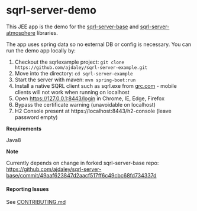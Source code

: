 <!--- http://dillinger.io/ --->
# sqrl-server-demo


This JEE app is the demo for the [sqrl-server-base](https://github.com/sqrlserverjava/sqrl-server-base)  and [sqrl-server-atmosphere](https://github.com/sqrlserverjava/sqrl-server-atmosphere) libraries.

The app uses spring data so no external DB or config is necessary.
You can run the demo app locally by:
1. Checkout the sqrlexample project:  `git clone https://github.com/ajdaley/sqrl-server-example.git`
1. Move into the directory: `cd sqrl-server-example`
1. Start the server with maven: `mvn spring-boot:run`
1. Install a native SQRL client such as sqrl.exe from [grc.com](https://www.grc.com/dev/sqrl.exe) - mobile clients will not work when running on localhost
1. Open https://127.0.0.1:8443/login in Chrome, IE, Edge, Firefox
1. Bypass the certificate warning (unavoidable on localhost)
1. H2 Console present at https://localhost:8443/h2-console (leave password empty)

**Requirements**

Java8

**Note**

Currently depends on change in forked sqrl-server-base repo: https://github.com/ajdaley/sqrl-server-base/commit/49aaf623847d2aacf517ff6c49cbc68fd734337d

#### Reporting Issues
See [CONTRIBUTING.md](https://github.com/sqrlserverjava/sqrl-server-example/blob/master/CONTRIBUTING.md)
